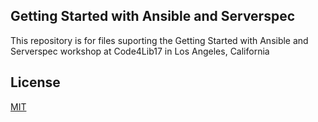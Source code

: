 ## Getting Started with Ansible and Serverspec

This repository is for files suporting the Getting Started with Ansible and Serverspec workshop at Code4Lib17 in Los Angeles, California

## License

[MIT](https://opensource.org/licenses/MIT)
